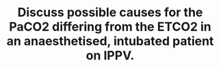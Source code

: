 ---
title: "Discuss possible causes for the PaCO2 differing from the ETCO2 in an anaesthetised, intubated patient on IPPV."
entityType: SAQ
exam: PEX
college: ANZCA
year: 2021
sitting: B
question: 10
passRate: 27
EC_expectedDomains:
- "An account of the normal arterial to end-tidal CO2 gap"
- "Patient causes: dead space, incomplete emptying"
- "Monitoring/equipment errors: IR related, other"
EC_extraCredit:
- "an outline of dead space (although an explanation of how it caused a CO2 gap was often lacking)"
- "a description of the “Other” equipment factors"
EC_errorsCommon:
- "not accounting for the normal gap"
- "omitting “incomplete exhalation”, and what that does to ETCO2"
- "not understanding the cause of dead space in low cardiac output states"
- "confusing shunt and dead space"
- "erroneously assuming that anything that increase CO2 production (eg increased metabolism) also increase the CO2 gap. Similarly for exhausted soda-lime, pneumoperitoneum."
- "confusion over collision broadening"
---